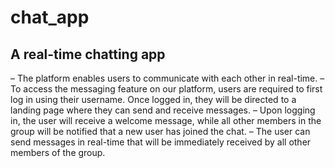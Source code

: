 # chat_app

## A real-time chatting app


– The platform enables users to communicate with each other in real-time.
– To access the messaging feature on our platform, users are required to first log in using their username. Once logged
in, they will be directed to a landing page where they can send and receive messages.
– Upon logging in, the user will receive a welcome message, while all other members in the group will be notified
that a new user has joined the chat.
– The user can send messages in real-time that will be immediately received by all other members of the group.
